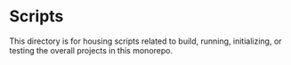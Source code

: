 # Scripts

This directory is for housing scripts related to build, running, initializing, or testing
the overall projects in this monorepo.